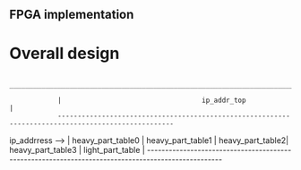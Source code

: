 ## FPGA implementation

# Overall design
				___________________________________________________________________________________________________

				|									ip_addr_top													  |
				---------------------------------------------------------------------------------------------------

ip_addrress	-->	| heavy_part_table0 | heavy_part_table1 | heavy_part_table2| heavy_part_table3 | light_part_table |
				---------------------------------------------------------------------------------------------------
